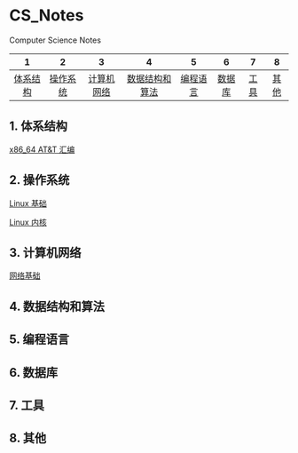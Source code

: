 # CS_Notes

Computer Science Notes

|                              1                               |                              2                               |                              3                               |                              4                               |                              5                               |                              6                               |                              7                               |                              8                               |
| :----------------------------------------------------------: | :----------------------------------------------------------: | :----------------------------------------------------------: | :----------------------------------------------------------: | :----------------------------------------------------------: | :----------------------------------------------------------: | :----------------------------------------------------------: | :----------------------------------------------------------: |
| [体系结构](https://github.com/vczn/CS_Notes#1-%E4%BD%93%E7%B3%BB%E7%BB%93%E6%9E%84) | [操作系统](https://github.com/vczn/CS_Notes#2-%E6%93%8D%E4%BD%9C%E7%B3%BB%E7%BB%9F) | [计算机网络](https://github.com/vczn/CS_Notes#3-%E8%AE%A1%E7%AE%97%E6%9C%BA%E7%BD%91%E7%BB%9C) | [数据结构和算法](https://github.com/vczn/CS_Notes#4-%E6%95%B0%E6%8D%AE%E7%BB%93%E6%9E%84%E5%92%8C%E7%AE%97%E6%B3%95) | [编程语言](https://github.com/vczn/CS_Notes#5-%E7%BC%96%E7%A8%8B%E8%AF%AD%E8%A8%80) | [数据库](https://github.com/vczn/CS_Notes#6-%E6%95%B0%E6%8D%AE%E5%BA%93) | [工具](https://github.com/vczn/CS_Notes#7-%E5%B7%A5%E5%85%B7) | [其他](https://github.com/vczn/CS_Notes#8-%E5%85%B6%E4%BB%96) |

## 1. 体系结构

[x86_64 AT&T 汇编](https://github.com/vczn/CS_Notes/blob/master/notes/architecture/x86_64_assembly.md)



## 2. 操作系统

[Linux 基础](https://github.com/vczn/CS_Notes/blob/master/notes/os/linux_begin.md)

[Linux 内核](https://github.com/vczn/CS_Notes/blob/master/notes/os/linux_kernel.md)

## 3. 计算机网络

[网络基础](https://github.com/vczn/CS_Notes/blob/master/notes/network/network.md)



## 4. 数据结构和算法



## 5. 编程语言



## 6. 数据库



## 7. 工具



## 8. 其他